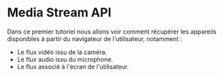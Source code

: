 # Media Stream API

Dans ce premier tutoriel nous allons voir comment récupérer les appareils disponibles à partir du navigateur de l'utilisateur, notamment :
- Le flux vidéo issu de la caméra.
- Le flux audio issu du microphone.
- Le flux associé à l'écran de l'utilisateur.
